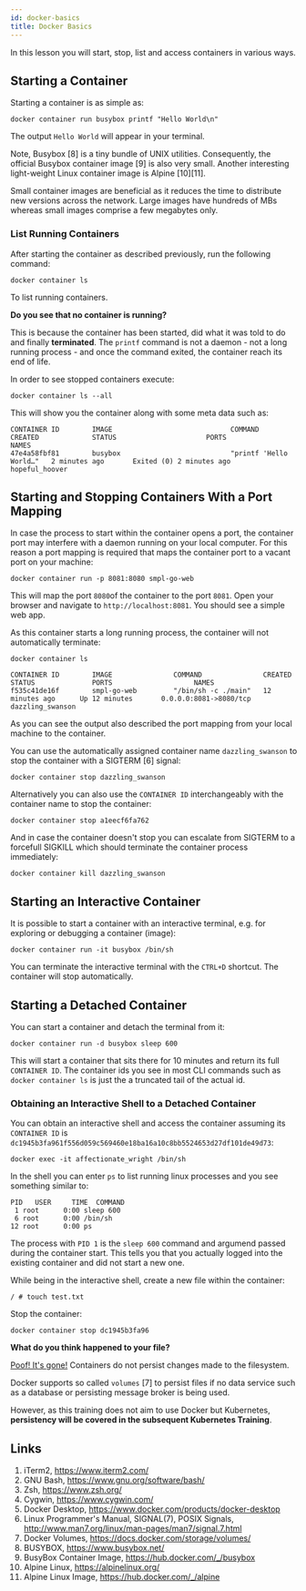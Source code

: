 ```yaml
---
id: docker-basics
title: Docker Basics
---
```


In this lesson you will start, stop, list and access containers in various ways.

## Starting a Container

Starting a container is as simple as:

    docker container run busybox printf "Hello World\n"

The output `Hello World` will appear in your terminal.

Note, Busybox [8] is a tiny bundle of UNIX utilities. Consequently, the official Busybox container image [9] is also very small. Another interesting light-weight Linux container image is Alpine [10][11].

Small container images are beneficial as it reduces the time to distribute new versions across the network. Large images have hundreds of MBs whereas small images comprise a few megabytes only.

### List Running Containers

After starting the container as described previously, run the following command:

    docker container ls

To list running containers.

**Do you see that no container is running?**

This is because the container has been started, did what it was told to do and finally **terminated**. The `printf` command is not a daemon - not a long running process - and once the command exited, the container reach its end of life.

In order to see stopped containers execute:

    docker container ls --all

This will show you the container along with some meta data such as:

    CONTAINER ID        IMAGE                             COMMAND                  CREATED             STATUS                      PORTS               NAMES
    47e4a58fbf81        busybox                           "printf 'Hello World…"   2 minutes ago       Exited (0) 2 minutes ago                        hopeful_hoover

## Starting and Stopping Containers With a Port Mapping

In case the process to start within the container opens a port, the container port may interfere with a daemon running on your local computer. For this reason a port mapping is required that maps the container port to a vacant port on your machine:

    docker container run -p 8081:8080 smpl-go-web

This will map the port `8080`of the container to the port `8081`. Open your browser and navigate to `http://localhost:8081`. You should see a simple web app.

As this container starts a long running process, the container will not automatically terminate:

    docker container ls

    CONTAINER ID        IMAGE               COMMAND               CREATED             STATUS              PORTS                    NAMES
    f535c41de16f        smpl-go-web         "/bin/sh -c ./main"   12 minutes ago      Up 12 minutes       0.0.0.0:8081->8080/tcp   dazzling_swanson

As you can see the output also described the port mapping from your local machine to the container.

You can use the automatically assigned container name `dazzling_swanson` to stop the container with a SIGTERM [6] signal:

    docker container stop dazzling_swanson

Alternatively you can also use the `CONTAINER ID` interchangeably with the container name to stop the container:

    docker container stop a1eecf6fa762

And in case the container doesn't stop you can escalate from SIGTERM to a forcefull SIGKILL which should terminate the container process immediately:

    docker container kill dazzling_swanson

## Starting an Interactive Container

It is possible to start a container with an interactive terminal, e.g. for exploring or debugging a container (image):

    docker container run -it busybox /bin/sh

You can terminate the interactive terminal with the `CTRL+D` shortcut. The container will stop automatically.

## Starting a Detached Container

You can start a container and detach the terminal from it:

    docker container run -d busybox sleep 600

This will start a container that sits there for 10 minutes and return its full `CONTAINER ID`. The container ids you see in most CLI commands such as `docker container ls` is just the a truncated tail of the actual id.

### Obtaining an Interactive Shell to a Detached Container

You can obtain an interactive shell and access the container assuming its `CONTAINER ID` is `dc1945b3fa961f556d059c569460e18ba16a10c8bb5524653d27df101de49d73`:

    docker exec -it affectionate_wright /bin/sh

In the shell you can enter `ps` to list running linux processes and you see something similar to:

    PID   USER     TIME  COMMAND
     1 root      0:00 sleep 600
     6 root      0:00 /bin/sh
    12 root      0:00 ps

The process with `PID 1` is the `sleep 600` command and argumend passed during the container start. This tells you that you actually logged into the existing container and did not start a new one.

While being in the interactive shell, create a new file within the container:

    / # touch test.txt

Stop the container:

    docker container stop dc1945b3fa96

**What do you think happened to your file?**

[Poof! It's gone!](https://www.youtube.com/watch?v=NmFo-LKHGY0) Containers do not persist changes made to the filesystem.

Docker supports so called `volumes` [7] to persist files if no data service such as a database or persisting message broker is being used.

However, as this training does not aim to use Docker but Kubernetes, **persistency will be covered in the subsequent Kubernetes Training**.

## Links
1. iTerm2, https://www.iterm2.com/
2. GNU Bash, https://www.gnu.org/software/bash/
3. Zsh, https://www.zsh.org/
4. Cygwin, https://www.cygwin.com/
5. Docker Desktop, https://www.docker.com/products/docker-desktop
6. Linux Programmer's Manual, SIGNAL(7), POSIX Signals, http://www.man7.org/linux/man-pages/man7/signal.7.html
7. Docker Volumes, https://docs.docker.com/storage/volumes/
8. BUSYBOX, https://www.busybox.net/
9. BusyBox Container Image, https://hub.docker.com/_/busybox
10. Alpine Linux, https://alpinelinux.org/
11. Alpine Linux Image, https://hub.docker.com/_/alpine
